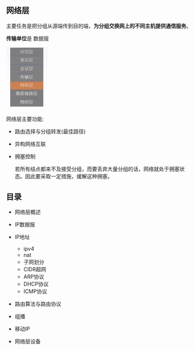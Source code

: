 ## 网络层

主要任务是把分组从源端传到目的端，**为分组交换网上的不同主机提供通信服务**。

**传输单位**是 数据报



<img src="assets/概述/image-20190921160539637.png" alt="image-20190921160539637" style="zoom:33%;" />





网络层主要功能:

- 路由选择与分组转发(最佳路径)

- 异构网络互联 

- 拥塞控制

  若所有结点都来不及接受分组，而要丢弃大量分组的话，网络就处于拥塞状态。因此要采取一定措施，缓解这种拥塞。





## 目录

- 网络层概述

- IP数据报

- IP地址 
  - ipv4
  - nat
  - 子网划分
  - CIDR超网
  - ARP协议
  - DHCP协议
  - ICMP协议
  
- 路由算法与路由协议

- 组播

- 移动IP

- 网络层设备

  



